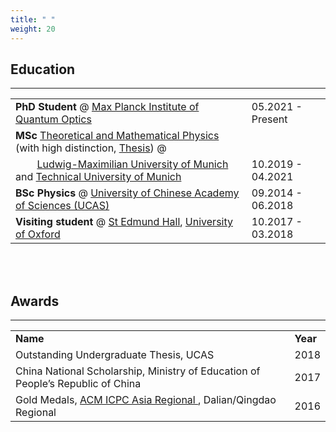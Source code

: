 ```yaml
---
title: " "
weight: 20
---
```


## **Education**
- - -

<table width="100%" cellspacing="15" >
  <tr>
    <td>  <b>PhD Student </b> @ <a href="https://www.mpq.mpg.de/en"> Max Planck Institute of Quantum Optics </a> </td>
    <td> 05.2021 - Present </td>
  </tr>
  <tr>
    <td><b>MSc </b> <a href="https://www.theorie.physik.uni-muenchen.de/TMP/">Theoretical and Mathematical Physics</a> (with high distinction, <a href="/files/master_thesis.pdf">Thesis</a>) @ </td>
    <td> </td>
  </tr>
  <tr>
    <td>&nbsp; &nbsp; &nbsp; &nbsp; <a href="https://www.lmu.de/en/index.html">Ludwig-Maximilian University of Munich </a> and <a href="https://www.tum.de/en/">Technical University of Munich</a></td>
    <td>10.2019 - 04.2021</td>
  </tr>
  <tr>
    <td><b>BSc Physics </b> @ <a href="https://ucas.ac.cn/">University of Chinese Academy of Sciences (UCAS)</a></td>
    <td>09.2014 - 06.2018</td>
  </tr>
  <tr>
    <td><b>Visiting student </b> @ <a href="https://www.seh.ox.ac.uk/">St Edmund Hall</a>, <a href="https://www.ox.ac.uk/">University of Oxford</a></td>
    <td>10.2017 - 03.2018</td>
  </tr>
</table>


<br>
<br>


## **Awards**
- - -

<table width="100%" cellspacing="15" >
  <tr>
    <td> <b> Name </b></td>
    <td> <b> Year </b></td>
  </tr>
  <tr>
    <td>Outstanding Undergraduate Thesis, UCAS</td>
    <td>2018</td>
  </tr>
  <tr>
    <td>China National Scholarship, Ministry of Education of People’s Republic of China</td>
    <td>2017</td>
  </tr>
  <tr>
    <td>Gold Medals, <a href="https://icpc.global/"> ACM ICPC Asia Regional </a>, Dalian/Qingdao Regional</td>
    <td>2016</td>
  </tr>
</table>
